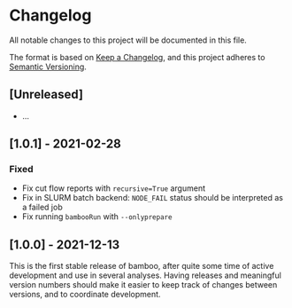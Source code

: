 # Changelog

All notable changes to this project will be documented in this file.

The format is based on [Keep a Changelog](https://keepachangelog.com/en/1.0.0/),
and this project adheres to [Semantic Versioning](https://semver.org/spec/v2.0.0.html).

## [Unreleased]

- ...

## [1.0.1] - 2021-02-28

### Fixed
- Fix cut flow reports with `recursive=True` argument
- Fix in SLURM batch backend: `NODE_FAIL` status should be interpreted as a failed job 
- Fix running `bambooRun` with `--onlyprepare`

## [1.0.0] - 2021-12-13

This is the first stable release of bamboo, after quite some time of active
development and use in several analyses.
Having releases and meaningful version numbers should make it easier
to keep track of changes between versions, and to coordinate development.
